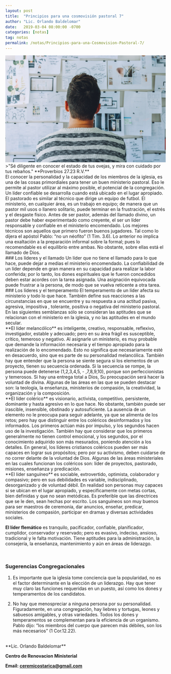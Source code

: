 ```yaml
---
layout: post
title:  "Principios para una cosmovisión pastoral 7"
author: "Lic. Orlando Baldelomar"
date:   2019-03-04 08:00:00 -0700
categories: [notas]
tag: notas
permalink: /notas/Principios-para-una-Cosmovision-Pastoral-7/
---
```


<img src="/assets/img/cosmovision.jpeg" class="img-fluid" alt="Responsive image">

<br>
>"Sé diligente en conocer el estado de tus ovejas, y mira con cuidado por tus rebaños."
**Proverbios 27.23 R.V.**

<br>
El conocer la personalidad y la capacidad de los miembros de la iglesia, es una de las cosas primordiales para tener un buen ministerio pastoral.  Eso le permite al pastor utilizar al máximo posible, el potencial de la congregación. Un líder confiable se desarrolla cuando está ubicado en el lugar apropiado. El pastorado es similar al técnico que dirige un equipo de futbol.   El ministerio, en cualquier área, es un trabajo en equipo; de manera que un pastor mil usos o llanero solitario, puede terminar en la frustración, el estrés y el desgaste físico.
Antes de ser pastor, además del llamado divino, un pastor debe haber experimentado como creyente,  el ser un líder responsable y confiable en el ministerio encomendado.   Los mejores técnicos son aquellos que primero fueron buenos jugadores.   Tal como lo dijera el apóstol Pablo:  “no un néofito” (1 Tim. 3.6).
Lo anterior no implica una exaltación a la preparación informal sobre la formal; pues lo recomendable es el equilibrio entre ambas.  No obstante, sobre ellas está el llamado de Dios.

<br>
### Los líderes y el llamado
Un líder que no tiene el llamado para lo que hace, puede dejar a medias el ministerio encomendado. La confiabilidad de un líder depende en gran manera en su capacidad para realizar la labor conferida; por lo tanto, los dones espirituales que le fueron concedidos deben estar acordes con la tarea asignada. Una asignación equivocada puede frustrar a la persona, de modo que se vuelva reticente a otra tarea.  

<br>
### Los líderes y el temperamento
El temperamento de un líder afecta su ministerio y todo lo que hace.   También define sus reacciones a las circunstancias en que se encuentre y su respuesta a una actitud pasiva, agresiva, impositiva , tolerante, positiva o negativa del ministerio pastoral. En las siguientes  semblanzas sólo se consideran las aptitudes que se relacionan con el ministerio en la iglesia, y no las aptitudes en el mundo secular.

<br>
**El líder melancólico** es inteligente, creativo, responsable, reflexivo, investigador, estable y adecuado; pero en su área frágil es susceptible, crítico, temeroso y negativo. Al asignarle un ministerio, es  muy probable que demande la información necesaria y el tiempo apropiado para la realización de lo encomendado. Esto no significa que necesariamente esté en desacuerdo, sino que es parte de su personalidad melancólica.  También hay que entender que la persona se siente segura si los elementos de un proyecto, tienen su secuencia ordenada.  Si la secuencia se rompe, la persona  puede detenerse (1,2,3,4,5, - ,7,8,9,10), porque son perfeccionistas y temerosos.  Si hay una entrega total a Dios, Su preocupación será hacer la voluntad de divina.  Algunas de las áreas en las que se pueden  destacar son: la teología, la enseñanza, ministerios de compasión, la creatividad, la organización y la composición.

<br>
**El líder colérico** es visionario, activista, competitivo, persistente, dominante y hasta agresivo en lo que hace. No obstante, también puede ser irascible, insensible, obstinado y autosuficiente. La ausencia de un elemento no le preocupa para seguir adelante, ya que se alimenta de los retos; pero hay que distinguir entre los coléricos desinformados y los informados. Los primeros actúan más por impulso, y los segundos hacen uso de la investigación. También  hay que considerar que los primeros generalmente no tienen control emocional, y los segundos, por el conocimiento adquirido son más mesurados, poniendo atención a los detalles.
En general, los líderes cristianos coléricos pueden ser más capaces en lograr sus propósitos; pero por  su activismo,  deben cuidarse de no correr  delante de la voluntad de Dios.  Algunas de las áreas ministeriales en las cuales funcionan los coléricos son: líder de proyectos, pastorado, misiones, enseñanza y predicación.

<br>
**El líder sanguíneo** es sociable, extrovertido, optimista, colaborador y compasivo; pero en sus debilidades es variable, indisciplinado, desorganizado y de voluntad débil.  En realidad son personas muy capaces si se ubican en el lugar apropiado,  y específicamente con metas cortas, bien definidas y que no sean metódicas. Es preferible que las directrices que se le den, sean hechas por escrito.  Los sanguíneos son muy buenos para ser maestros de ceremonia, dar anuncios, enseñar, predicar, ministerios de compasión, participar en dramas y diversas actividades sociales.

**El líder flemático** es tranquilo, pacificador, confiable, planificador, cumplidor, conservador y reservado; pero es evasivo, indeciso, ansioso, tradicional y le falta motivación.  Tiene aptitudes para la  administración, la consejería, la enseñanza, mantenimiento y aún en áreas de liderazgo. 

<br>
<h3 class="text-center">Sugerencias Congregacionales</h3>

1. Es importante que la iglesia tome conciencia que la popularidad, no es el factor determinante en la elección de un liderazgo.   Hay que tener muy claro las funciones requeridas en un puesto, así como los dones y temperamentos de los candidatos.


2. No hay que menospreciar a ninguna persona por su personalidad.  Figuradamente, en una congregación, hay liebres y tortugas, leones y sabuesos amigables, y otras variedades.  Todos los dones y temperamentos se  complementan para la eficiencia de un organismo. Pablo dijo: “los miembros del cuerpo que parecen más débiles, son los más necesarios”  (1 Cor.12.22).


<br>
**Lic. Orlando Baldelomar**

**Centro de Renovacion Ministerial**

**Email: ceremicostarica@gmail.com**